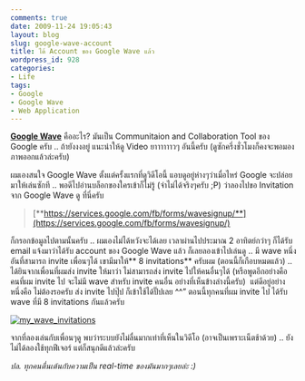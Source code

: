 ```yaml
---
comments: true
date: 2009-11-24 19:05:43
layout: blog
slug: google-wave-account
title: ได้ Account ของ Google Wave แล้ว
wordpress_id: 928
categories:
- Life
tags:
- Google
- Google Wave
- Web Application
---
```


**[Google Wave](http://wave.google.com)** คืออะไร? มันเป็น Communitaion and Collaboration Tool ของ Google ครับ .. ถ้ายังงงอยู่ แนะนำให้ดู Video ยาาาาาาวๆ อันนี้ครับ (ดูซักครึ่งชั่วโมงก็คงจะพอมองภาพออกแล้วล่ะครับ)



ผมเองสนใจ Google Wave ตั้งแต่ครั้งแรกที่ดูวิดีโอนี้ แอบดูอยู่ห่างๆว่าเมื่อไหร่ Google จะปล่อยมาให้เล่นซักที .. พอดีไปอ่านบล็อกของใครเข้าก็ไม่รู้ (จำไม่ได้จริงๆครับ ;P) ว่าลองไปขอ Invitation จาก Google Wave ดู ที่นี่ครับ


> [**https://services.google.com/fb/forms/wavesignup/**](https://services.google.com/fb/forms/wavesignup/)


ก็กรอกข้อมูลไปตามนั้นครับ .. ผมเองไม่ได้หวังจะได้เลย เวลาผ่านไปประมาณ 2 อาทิตย์กว่าๆ ก็ได้รับ email แจ้งมาว่าได้รับ account ของ Google Wave แล้ว ก็เลยลองเข้าไปเล่นดู .. มี wave หนึ่งอันที่สามารถ invite เพื่อนๆได้ เขามีมาให้** 8 invitations** ครับผม (ตอนนี้ก็เกือบหมดแล้ว) .. ได้ยินจากเพื่อนที่ผมส่ง invite ให้มาว่า ไม่สามารถส่ง invite ไปให้คนอื่นๆได้ (หรือพูดอีกอย่างคือ คนที่ผม invite ไป จะไม่มี wave สำหรับ invite คนอื่น อย่างที่เห็นข้างล่างนี้ครับ)  แต่ดีอยู่อย่างหนึ่งคือ ไม่ต้องรอครับ ส่ง invite ไปปุ๊ป ก็เข้าใช้ได้ปั๊ปเลย ^^” ตอนนี้ทุกคนที่ผม invite ไป ได้รับ wave ที่มี 8 invitations กันแล้วครับ

[![my_wave_invitations](http://www.armno.in.th/wp-content/uploads/2009/11/my_wave_invitations_thumb.jpg)](http://www.armno.in.th/wp-content/uploads/2009/11/my_wave_invitations.jpg)

จากที่ลองเล่นกับเพื่อนๆดู พบว่าระบบยังไม่ลื่นมากเท่าที่เห็นในวิดีโอ (อาจเป็นเพราะเน็ตช้าด้วย) .. ยังไม่ได้ลองใช้ทุกฟีเจอร์ แต่ก็สนุกดีแล้วล่ะครับ

_ปล. ทุกคนตื่นเต้นกับความเป็น real-time ของมันมากๆเลยล่ะ :)_
